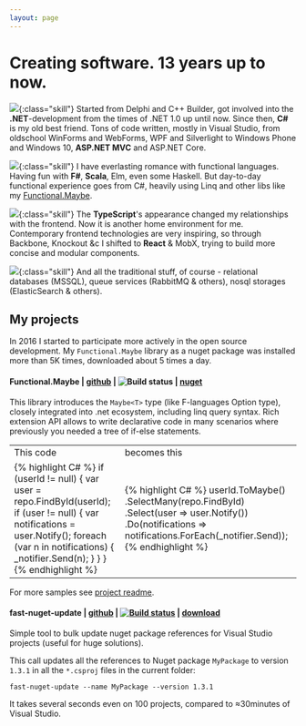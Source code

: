 ```yaml
---
layout: page
---
```

# Creating software. 13 years up to now. 

![](http://blog.salihulukoylu.com/wp-content/uploads/2015/10/sql2.fw_-60x60.png){:class="skill"}
Started from Delphi and C++ Builder, got involved into the **.NET**-development from the times of .NET 1.0 up until now. Since then, **C#** is my old best friend. Tons of code written,  mostly in Visual Studio, from oldschool WinForms and WebForms, WPF and Silverlight to Windows Phone and Windows 10, **ASP.NET MVC** and ASP.NET Core. 

![](http://www.bestrong.org.gr/pictures/xs/xs_4467_l.png){:class="skill"}
I have everlasting romance with functional languages. Having fun with **F#**, **Scala**, Elm, even some Haskell. But day-to-day functional experience goes from C#, heavily using Linq and other libs like my [Functional.Maybe](https://github.com/AndreyTsvetkov/Functional.Maybe).  


![](https://cdn-images-1.medium.com/fit/c/60/60/1*qp4ypiTAjg5aTLwaxvx91w.png){:class="skill"}
The **TypeScript**'s appearance changed my relationships with the frontend. Now it is another home environment for me. Contemporary frontend technologies are  very inspiring, so through Backbone, Knockout &c I shifted to **React** & MobX, trying to build more concise and modular components.

![](http://www.orangesystem.ru/upload/iblock/df8/df83781a0b82b2f35f080e3664e43b1c/f47802578875ab2ef9e1fa83be680f08.png){:class="skill"}
And all the traditional stuff, of course - relational databases (MSSQL), queue services (RabbitMQ & others), nosql storages (ElasticSearch & others). 

## My projects

In 2016 I started to participate more actively in the open source development. My `Functional.Maybe` library as a nuget package was installed more than 5K times, downloaded about 5 times a day. 


#### Functional.Maybe | [github](https://github.com/AndreyTsvetkov/Functional.Maybe) | ![Build status](https://ci.appveyor.com/api/projects/status/8e2bdbu4q60vu2o5?svg=true) | [nuget](https://www.nuget.org/packages/Functional.Maybe/)

This library introduces the `Maybe<T>` type (like F-languages Option type), closely integrated into .net ecosystem, including linq query syntax. Rich extension API allows to write declarative code in many scenarios where previously you needed a tree of if-else statements. 

<table>
    <tr>
        <td>This code</td>
        <td>becomes this</td>
    </tr>
    <tr>
        <td>
{% highlight C# %}
if (userId != null) 
{
    var user = repo.FindById(userId);
    if (user != null) 
    {
        var notifications = user.Notify();
        foreach (var n in notifications)
        {
            _notifier.Send(n);
        }
    }
}
{% endhighlight %}            
        </td>
        <td>
{% highlight C# %}
userId.ToMaybe()
    .SelectMany(repo.FindById)
    .Select(user => user.Notify())
    .Do(notifications => 
        notifications.ForEach(_notifier.Send));
{% endhighlight %}            
        </td>
    </tr>
</table>

For more samples see [project readme](https://github.com/AndreyTsvetkov/Functional.Maybe/blob/master/Readme.md).

#### fast-nuget-update | [github](https://github.com/AndreyTsvetkov/fast-nuget-update ) | [![Build status](https://ci.appveyor.com/api/projects/status/ckwopqwiws29cxmn?svg=true)](https://ci.appveyor.com/project/AndreyTS/fast-nuget-update) | [download](https://github.com/AndreyTsvetkov/fast-nuget-update/releases)

Simple tool to bulk update nuget package references for Visual Studio projects (useful for huge solutions). 

This call updates all the references to Nuget package `MyPackage` to version `1.3.1` in all the `*.csproj` files in the current folder: 

    fast-nuget-update --name MyPackage --version 1.3.1

It takes several seconds even on 100 projects, compared to ≈30minutes of Visual Studio.  

